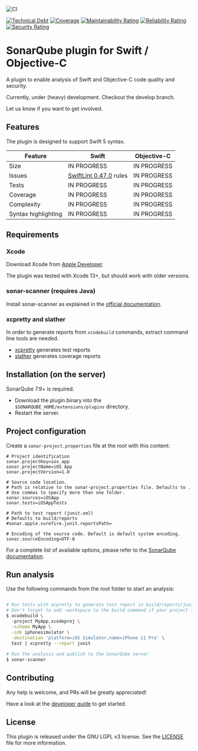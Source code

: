 
![CI](https://github.com/insideapp-oss/sonar-flutter/workflows/CI/badge.svg)

[![Technical Debt](https://sonarcloud.io/api/project_badges/measure?project=insideapp-oss_sonar-apple&metric=sqale_index)](https://sonarcloud.io/summary/new_code?id=insideapp-oss_sonar-apple)
[![Coverage](https://sonarcloud.io/api/project_badges/measure?project=insideapp-oss_sonar-apple&metric=coverage)](https://sonarcloud.io/summary/new_code?id=insideapp-oss_sonar-apple)
[![Maintainability Rating](https://sonarcloud.io/api/project_badges/measure?project=insideapp-oss_sonar-apple&metric=sqale_rating)](https://sonarcloud.io/summary/new_code?id=insideapp-oss_sonar-apple)
[![Reliability Rating](https://sonarcloud.io/api/project_badges/measure?project=insideapp-oss_sonar-apple&metric=reliability_rating)](https://sonarcloud.io/summary/new_code?id=insideapp-oss_sonar-apple)
[![Security Rating](https://sonarcloud.io/api/project_badges/measure?project=insideapp-oss_sonar-apple&metric=security_rating)](https://sonarcloud.io/summary/new_code?id=insideapp-oss_sonar-apple)


# SonarQube plugin for Swift / Objective-C

A plugin to enable analysis of Swift and Objective-C code quality and security.

Currently, under (heavy) development. Checkout the develop branch.

Let us know if you want to get involved.

## Features

The plugin is designed to support Swift 5 syntax.

| Feature             | Swift                                                        | Objective-C |
|---------------------|--------------------------------------------------------------|-------------|
| Size                | IN PROGRESS                                                  | IN PROGRESS |
| Issues              | [SwiftLint 0.47.0](https://github.com/realm/SwiftLint) rules | IN PROGRESS |
| Tests               | IN PROGRESS                                                  | IN PROGRESS |
| Coverage            | IN PROGRESS                                                  | IN PROGRESS |
| Complexity          | IN PROGRESS                                                  | IN PROGRESS |
| Syntax highlighting | IN PROGRESS                                                  | IN PROGRESS |

## Requirements

### Xcode

Download Xcode from [Apple Developer](https://developer.apple.com/download/).

The plugin was tested with Xcode 13+, but should work with older versions.

### sonar-scanner (requires Java)

Install sonar-scanner as explained in the [official documentation]((https://docs.sonarqube.org/latest/analysis/scan/sonarscanner/)).

### xcpretty and slather

In order to generate reports from ``xcodebuild`` commands, extract command line tools are needed.

- [xcpretty](https://github.com/xcpretty/xcpretty) generates test reports
- [slather](https://github.com/SlatherOrg/slather) generates coverage reports

## Installation (on the server)

SonarQube 7.9+ is required.

- Download the plugin binary into the ``$SONARQUBE_HOME/extensions/plugins`` directory.
- Restart the server.

## Project configuration

Create a ``sonar-project.properties`` file at the root with this content:

```properties
# Project identification
sonar.projectKey=ios_app
sonar.projectName=iOS App
sonar.projectVersion=1.0
	
# Source code location.
# Path is relative to the sonar-project.properties file. Defaults to .
# Use commas to specify more than one folder.
sonar.sources=iOSApp
sonar.tests=iOSAppTests

# Path to test report (junit.xml)
# Defaults to build/reports
#sonar.apple.surefire.junit.reportsPath=

# Encoding of the source code. Default is default system encoding.
sonar.sourceEncoding=UTF-8
```

For a complete list of available options, please refer to the [SonarQube documentation](https://docs.sonarqube.org/latest/analysis/analysis-parameters/).

## Run analysis

Use the following commands from the root folder to start an analysis:

```bash

# Run tests with xcpretty to generate test report in build/reports/junit.xml
# Don't forget to add -workspace to the build command if your project is part of a workspace
$ xcodebuild \                                                                                     SIGINT(2) ↵   10410  13:18:29 
  -project MyApp.xcodeproj \
  -scheme MyApp \
  -sdk iphonesimulator \
  -destination 'platform=iOS Simulator,name=iPhone 11 Pro' \
  test | xcpretty --report junit
  
# Run the analysis and publish to the SonarQube server
$ sonar-scanner
```

## Contributing

Any help is welcome, and PRs will be greatly appreciated!

Have a look at the [developer guide](https://github.com/insideapp-oss/sonar-apple/blob/main/DEVELOP.md) to get started.

## License

This plugin is released under the GNU LGPL v3 license. See the [LICENSE](https://github.com/insideapp-oss/sonar-apple/blob/main/LICENSE.md) file for more information.
